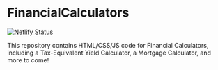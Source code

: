 # FinancialCalculators

[![Netlify Status](https://api.netlify.com/api/v1/badges/412de27c-3820-4945-9428-f80d491f335a/deploy-status)](https://app.netlify.com/sites/financialcalculators/deploys)

This repository contains HTML/CSS/JS code for Financial Calculators, including a Tax-Equivalent Yield Calculator, a Mortgage Calculator, and more to come!
